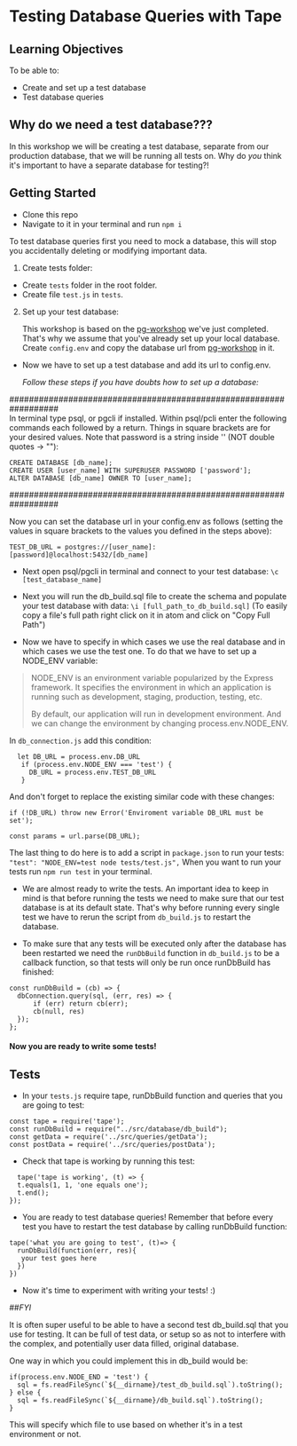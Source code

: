 # Testing Database Queries with Tape

## Learning Objectives

To be able to:

* Create and set up a test database
* Test database queries

## Why do we need a test database???

In this workshop we will be creating a test database, separate from our
production database, that we will be running all tests on. Why do _you_ think
it's important to have a separate database for testing?!

## Getting Started

* Clone this repo
* Navigate to it in your terminal and run `npm i`

To test database queries first you need to mock a database, this will stop you
accidentally deleting or modifying important data.

1. Create tests folder:

* Create `tests` folder in the root folder.
* Create file `test.js` in `tests`.

2. Set up your test database:

   This workshop is based on the
   [pg-workshop](https://github.com/foundersandcoders/pg-workshop) we've just
   completed. That's why we assume that you've already set up your local
   database. Create `config.env` and copy the database url from
   [pg-workshop](https://github.com/foundersandcoders/pg-workshop) in it.

* Now we have to set up a test database and add its url to config.env.

  _Follow these steps if you have doubts how to set up a database:_

##################################################################\
 In terminal type psql, or pgcli if installed. Within psql/pcli enter the
following commands each followed by a return. Things in square brackets are for
your desired values. Note that password is a string inside '' (NOT double quotes
-> ""):

```
CREATE DATABASE [db_name];
CREATE USER [user_name] WITH SUPERUSER PASSWORD ['password'];
ALTER DATABASE [db_name] OWNER TO [user_name];
```

##################################################################

Now you can set the database url in your config.env as follows (setting the
values in square brackets to the values you defined in the steps above):

`TEST_DB_URL = postgres://[user_name]:[password]@localhost:5432/[db_name]`

* Next open psql/pgcli in terminal and connect to your test database: `\c
  [test_database_name]`
* Next you will run the db_build.sql file to create the schema and populate your
  test database with data: `\i [full_path_to_db_build.sql]` (To easily copy a
  file's full path right click on it in atom and click on "Copy Full Path")

* Now we have to specify in which cases we use the real database and in which
  cases we use the test one. To do that we have to set up a NODE_ENV variable:

> NODE_ENV is an environment variable popularized by the Express framework. It
> specifies the environment in which an application is running such as
> development, staging, production, testing, etc.
>
> By default, our application will run in development environment. And we can
> change the environment by changing process.env.NODE_ENV.

In `db_connection.js` add this condition:

```
  let DB_URL = process.env.DB_URL
   if (process.env.NODE_ENV === 'test') {
     DB_URL = process.env.TEST_DB_URL
   }
```

And don't forget to replace the existing similar code with these changes:

```
if (!DB_URL) throw new Error('Enviroment variable DB_URL must be set');

const params = url.parse(DB_URL);
```

The last thing to do here is to add a script in `package.json` to run your
tests: `"test": "NODE_ENV=test node tests/test.js",` When you want to run your
tests run `npm run test` in your terminal.

* We are almost ready to write the tests. An important idea to keep in mind is
  that before running the tests we need to make sure that our test database is
  at its default state. That's why before running every single test we have to
  rerun the script from `db_build.js` to restart the database.

* To make sure that any tests will be executed only after the database has been
  restarted we need the `runDbBuild` function in `db_build.js` to be a callback
  function, so that tests will only be run once runDbBuild has finished:

```
const runDbBuild = (cb) => {
  dbConnection.query(sql, (err, res) => {
      if (err) return cb(err);
      cb(null, res)
  });
};
```

#### Now you are ready to write some tests!

## Tests

* In your `tests.js` require tape, runDbBuild function and queries that you are
  going to test:

```
const tape = require('tape');
const runDbBuild = require("../src/database/db_build");
const getData = require('../src/queries/getData');
const postData = require('../src/queries/postData');
```

* Check that tape is working by running this test:

```
  tape('tape is working', (t) => {
  t.equals(1, 1, 'one equals one');
  t.end();
});
```

* You are ready to test database queries! Remember that before every test you
  have to restart the test database by calling runDbBuild function:

```
tape('what you are going to test', (t)=> {
  runDbBuild(function(err, res){
   your test goes here
  })
})
```

* Now it's time to experiment with writing your tests! :)

##_FYI_

It is often super useful to be able to have a second test db_build.sql that you
use for testing. It can be full of test data, or setup so as not to interfere
with the complex, and potentially user data filled, original database.

One way in which you could implement this in db_build would be:

```
if(process.env.NODE_END = 'test') {
  sql = fs.readFileSync(`${__dirname}/test_db_build.sql`).toString();
} else {
  sql = fs.readFileSync(`${__dirname}/db_build.sql`).toString();
}
```

This will specify which file to use based on whether it's in a test environment
or not.
